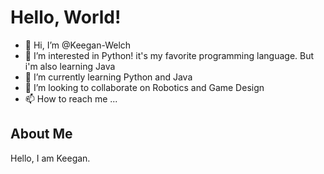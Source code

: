 # Hello, World!

- 👋 Hi, I’m @Keegan-Welch
- 👀 I’m interested in Python! it's my favorite programming language. But i'm also learning Java
- 🌱 I’m currently learning Python and Java
- 💞️ I’m looking to collaborate on Robotics and Game Design
- 📫 How to reach me ...

<!---
Keegan-Welch/Keegan-Welch is a ✨ special ✨ repository because its `README.md` (this file) appears on your GitHub profile.
You can click the Preview link to take a look at your changes.
--->

## About Me

Hello, I am Keegan.
